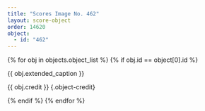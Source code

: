 ```yaml
---
title: "Scores Image No. 462"
layout: score-object
order: 14620
object:
  - id: "462"
---
```


{% for obj in objects.object_list %}
{% if obj.id == object[0].id %}

{{ obj.extended_caption }}

{{ obj.credit }} {.object-credit}

{% endif %}
{% endfor %}
